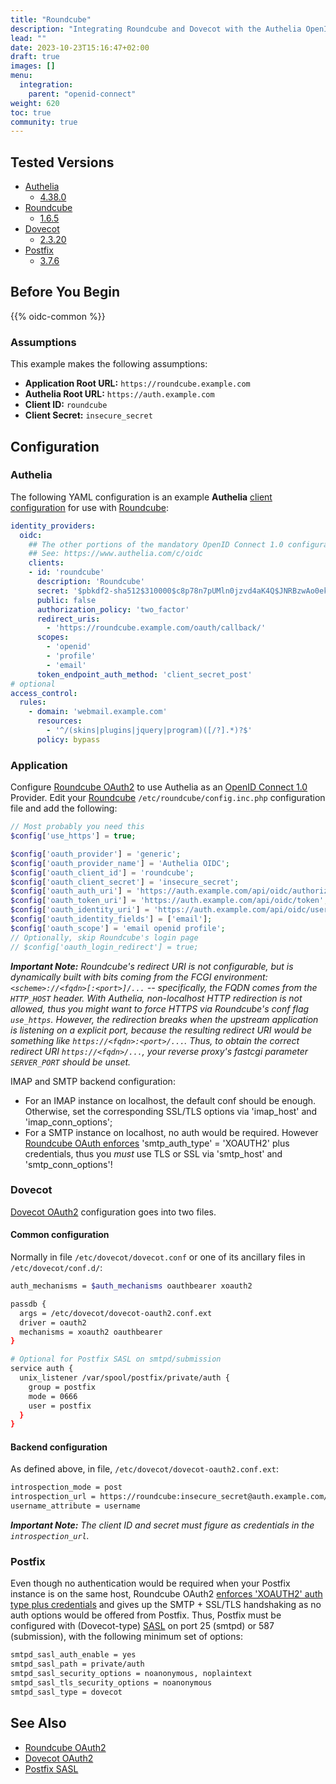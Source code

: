 ```yaml
---
title: "Roundcube"
description: "Integrating Roundcube and Dovecot with the Authelia OpenID Connect 1.0 Provider."
lead: ""
date: 2023-10-23T15:16:47+02:00
draft: true
images: []
menu:
  integration:
    parent: "openid-connect"
weight: 620
toc: true
community: true
---
```


## Tested Versions

* [Authelia]
  * [4.38.0](https://github.com/authelia/authelia/releases/tag/v4.38.0)
* [Roundcube]
  * [1.6.5](https://github.com/roundcube/roundcubemail/releases/tag/1.6.4)
* [Dovecot]
  * [2.3.20](https://dovecot.org/doc/NEWS)
* [Postfix]
  * [3.7.6](https://www.postfix.org/announcements/postfix-3.8.1.html)

## Before You Begin

{{% oidc-common %}}

### Assumptions

This example makes the following assumptions:

* __Application Root URL:__ `https://roundcube.example.com`
* __Authelia Root URL:__ `https://auth.example.com`
* __Client ID:__ `roundcube`
* __Client Secret:__ `insecure_secret`

## Configuration

### Authelia

The following YAML configuration is an example __Authelia__ [client
configuration](../../../configuration/identity-providers/openid-connect/clients.md)
for use with [Roundcube]:

```yaml
identity_providers:
  oidc:
    ## The other portions of the mandatory OpenID Connect 1.0 configuration go here.
    ## See: https://www.authelia.com/c/oidc
    clients:
    - id: 'roundcube'
      description: 'Roundcube'
      secret: '$pbkdf2-sha512$310000$c8p78n7pUMln0jzvd4aK4Q$JNRBzwAo0ek5qKn50cFzzvE9RXV88h1wJn5KGiHrD0YKtZaR/nCb2CJPOsKaPK0hjf.9yHxzQGZziziccp6Yng'  # The digest of 'insecure_secret'.
      public: false
      authorization_policy: 'two_factor'
      redirect_uris:
        - 'https://roundcube.example.com/oauth/callback/'
      scopes:
        - 'openid'
        - 'profile'
        - 'email'
      token_endpoint_auth_method: 'client_secret_post'
# optional
access_control:
  rules:
    - domain: 'webmail.example.com'
      resources:
        - '^/(skins|plugins|jquery|program)([/?].*)?$'
      policy: bypass
```

### Application

Configure [Roundcube OAuth2] to use Authelia as an [OpenID Connect 1.0]
Provider. Edit your [Roundcube] `/etc/roundcube/config.inc.php` configuration
file and add the following:

```php
// Most probably you need this
$config['use_https'] = true;

$config['oauth_provider'] = 'generic';
$config['oauth_provider_name'] = 'Authelia OIDC';
$config['oauth_client_id'] = 'roundcube';
$config['oauth_client_secret'] = 'insecure_secret';
$config['oauth_auth_uri'] = 'https://auth.example.com/api/oidc/authorization';
$config['oauth_token_uri'] = 'https://auth.example.com/api/oidc/token';
$config['oauth_identity_uri'] = 'https://auth.example.com/api/oidc/userinfo';
$config['oauth_identity_fields'] = ['email'];
$config['oauth_scope'] = 'email openid profile';
// Optionally, skip Roundcube's login page
// $config['oauth_login_redirect'] = true;
```

*__Important Note:__ Roundcube's redirect URI is not configurable, but is
dynamically built with bits coming from the FCGI environment:
`<scheme>://<fqdn>[:<port>]/...` -- specifically, the FQDN comes from the
`HTTP_HOST` header. With Authelia, non-localhost HTTP redirection is not
allowed, thus you might want to force HTTPS via Roundcube's conf flag
`use_https`. However, the redirection breaks when the upstream application is
listening on a explicit port, because the resulting redirect URI would be
something like `https://<fqdn>:<port>/...`. Thus, to obtain the correct
redirect URI `https://<fqdn>/...`, your reverse proxy's fastcgi parameter
`SERVER_PORT` should be unset.*

IMAP and SMTP backend configuration:
- For an IMAP instance on localhost, the default conf should be
  enough. Otherwise, set the corresponding SSL/TLS options via 'imap_host' and
  'imap_conn_options';
- For a SMTP instance on localhost, no auth would be required. However
  [Roundcube OAuth
  enforces](https://github.com/roundcube/roundcubemail/issues/9183)
  'smtp_auth_type' = 'XOAUTH2' plus credentials, thus you *must* use TLS or
  SSL via 'smtp_host' and 'smtp_conn_options'!


### Dovecot

[Dovecot OAuth2] configuration goes into two files.

#### Common configuration

Normally in file `/etc/dovecot/dovecot.conf` or one of its ancillary files in
`/etc/dovecot/conf.d/`:

```bash
auth_mechanisms = $auth_mechanisms oauthbearer xoauth2

passdb {
  args = /etc/dovecot/dovecot-oauth2.conf.ext
  driver = oauth2
  mechanisms = xoauth2 oauthbearer
}

# Optional for Postfix SASL on smtpd/submission
service auth {
  unix_listener /var/spool/postfix/private/auth {
    group = postfix
    mode = 0666
    user = postfix
  }
}
```

#### Backend configuration

As defined above, in file,  `/etc/dovecot/dovecot-oauth2.conf.ext`:

```bash
introspection_mode = post
introspection_url = https://roundcube:insecure_secret@auth.example.com/api/oidc/introspection
username_attribute = username
```

*__Important Note:__ The client ID and secret must figure as credentials in
the `introspection_url`.*

### Postfix

Even though no authentication would be required when your Postfix instance is
on the same host, Roundcube OAuth2 [enforces 'XOAUTH2' auth type plus
credentials](https://github.com/roundcube/roundcubemail/issues/9183) and gives
up the SMTP + SSL/TLS handshaking as no auth options would be offered from
Postfix. Thus, Postfix must be configured with (Dovecot-type)
[SASL](https://www.postfix.org/SASL_README.html) on port 25 (smtpd) or 587
(submission), with the following minimum set of options:

```bash
smtpd_sasl_auth_enable = yes
smtpd_sasl_path = private/auth
smtpd_sasl_security_options = noanonymous, noplaintext
smtpd_sasl_tls_security_options = noanonymous
smtpd_sasl_type = dovecot
```

## See Also

* [Roundcube OAuth2]
* [Dovecot OAuth2]
* [Postfix SASL]

[Authelia]: https://www.authelia.com
[Roundcube]: https://roundcube.net/
[Roundcube OAuth2]: https://github.com/roundcube/roundcubemail/wiki/Configuration:-OAuth2
[OpenID Connect 1.0]: ../../openid-connect/introduction.md
[Dovecot]: https://dovecot.org/
[Dovecot OAuth2]: https://doc.dovecot.org/configuration_manual/authentication/oauth2/
[Postfix]: https://www.postfix.org/
[Postfix SASL]: https://www.postfix.org/SASL_README.html

